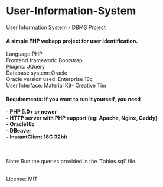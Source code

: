 # User-Information-System
User Information System - DBMS Project

<h4>A simple PHP webapp project for user identification.</h4>

Language:PHP </br>
Frontend framework: Bootstrap </br>
Plugins: JQuery </br>
Database system: Oracle </br>
Oracle version used: Enterprise 18c </br>
User Interface: Material Kit- Creative Tim </br>

<h4>
Requirements: If you want to run it yourself, you need</br></br>
- PHP 5.0+ or newer</br>
- HTTP server with PHP support (eg: Apache, Nginx, Caddy)</br>
- Oracle18c </br>
- DBeaver </br>
- InstantClient 18C 32bit</br>
</h4></br>

Note: Run the queries provided in the 'Tables.sql' file.

</br>
License: MIT 
